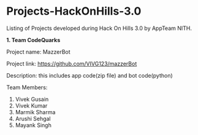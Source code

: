 # Projects-HackOnHills-3.0

Listing of Projects developed during Hack On Hills 3.0 by AppTeam NITH.

**1. Team CodeQuarks**

Project name: MazzerBot

Project link: https://github.com/VIVG123/mazzerBot

Description: this includes app code(zip file) and bot code(python)

Team Members:
1. Vivek Gusain
2. Vivek Kumar
3. Marmik Sharma
4. Arushi Sehgal
5. Mayank Singh
